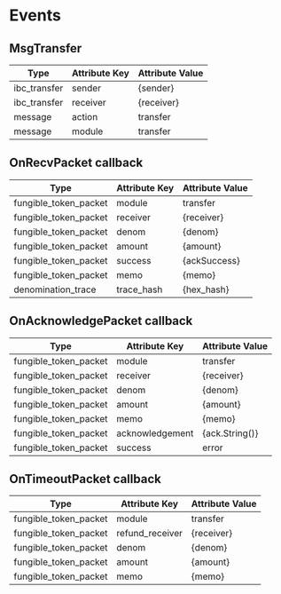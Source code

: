 <!--
order: 5
-->

# Events

## MsgTransfer

| Type         | Attribute Key | Attribute Value |
|--------------|---------------|-----------------|
| ibc_transfer | sender        | {sender}        |
| ibc_transfer | receiver      | {receiver}      |
| message      | action        | transfer        |
| message      | module        | transfer        |

## OnRecvPacket callback

| Type                  | Attribute Key | Attribute Value |
|-----------------------|---------------|-----------------|
| fungible_token_packet | module        | transfer        |
| fungible_token_packet | receiver      | {receiver}      |
| fungible_token_packet | denom         | {denom}         |
| fungible_token_packet | amount        | {amount}        |
| fungible_token_packet | success       | {ackSuccess}    |
| fungible_token_packet | memo          | {memo}          |
| denomination_trace    | trace_hash    | {hex_hash}      |

## OnAcknowledgePacket callback

| Type                  | Attribute Key   | Attribute Value   |
|-----------------------|-----------------|-------------------|
| fungible_token_packet | module          | transfer          |
| fungible_token_packet | receiver        | {receiver}        |
| fungible_token_packet | denom           | {denom}           |
| fungible_token_packet | amount          | {amount}          |
| fungible_token_packet | memo            | {memo}            |
| fungible_token_packet | acknowledgement | {ack.String()}    |
| fungible_token_packet | success | error | {ack.Response}    |

## OnTimeoutPacket callback

| Type                  | Attribute Key   | Attribute Value |
|-----------------------|-----------------|-----------------|
| fungible_token_packet | module          | transfer        |
| fungible_token_packet | refund_receiver | {receiver}      |
| fungible_token_packet | denom           | {denom}         |
| fungible_token_packet | amount          | {amount}        |
| fungible_token_packet | memo            | {memo}          |
